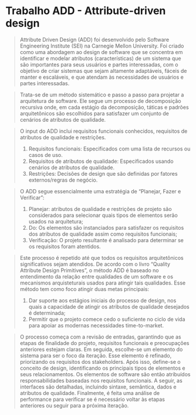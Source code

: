 # Trabalho ADD - Attribute-driven design

> Attribute Driven Design (ADD) foi desenvolvido pelo Software Engineering Institute (SEI) na Carnegie Mellon University.
> Foi criado como uma abordagem ao design de software que se concentra em identificar e modelar atributos (características) de um sistema que são importantes para seus usuários e partes interessadas,
> com o objetivo de criar sistemas que sejam altamente adaptáveis, fáceis de manter e escaláveis, e que atendam às necessidades de usuários e partes interessadas.

> Trata-se de um método sistemático e passo a passo para projetar a arquitetura de software. Ele segue um processo de decomposição recursiva onde, em cada estágio da decomposição,
> táticas e padrões arquitetônicos são escolhidos para satisfazer um conjunto de cenários de atributos de qualidade.

> O input do ADD inclui requisitos funcionais conhecidos, requisitos de atributos de qualidade e restrições.
>   1. Requisitos funcionais: Especificados com uma lista de recursos ou casos de uso.
>   2. Requisitos de atributos de qualidade: Especificados usando cenários de atributos de qualidade.
>   3. Restrições: Decisões de design que são definidas por fatores externos/regras de negócio.

> O ADD segue essencialmente uma estratégia de “Planejar, Fazer e Verificar”:
>   1. Planejar: atributos de qualidade e restrições de projeto são considerados para selecionar quais tipos de elementos serão usados ​​na arquitetura;
>   2. Do: Os elementos são instanciados para satisfazer os requisitos dos atributos de qualidade assim como requisitos funcionais;
>   3. Verificação: O projeto resultante é analisado para determinar se os requisitos foram atentidos.

> Este processo é repetido até que todos os requisitos arquitetônicos significativos sejam atendidos.
> De acordo com o livro “Quality Attribute Design Primitives”, o método ADD é baseado no entendimento da relação entre qualidades de um software e os mecanismos arquisteturais usados para atingir tais
> qualidades. Esse método tem como foco atingir duas metas principais:
>   1. Dar suporte aos estágios iniciais do processo de design, nos quais a capacidade de atingir os atributos de qualidade desejados é determinada;
>   2. Permitir que o projeto comece cedo o suficiente no ciclo de vida para apoiar as modernas necessidades time-to-market.

> O processo começa com a revisão de entradas, garantindo que as etapas de finalidade do projeto, requisitos funcionais e preocupações anteriores estejam claras. Em seguida, escolhe-se um elemento do sistema
> para ser o foco da iteração. Esse elemento é refinado, priorizando os requisitos dos stakeholders. Após isso, define-se o conceito de design, identificando os principais tipos de elementos e seus
> relacionamentos. Os elementos de software são então atribuídos responsabilidades baseadas nos requisitos funcionais. A seguir, as interfaces são detalhadas, incluindo sintaxe, semântica, dados e atributos
> de qualidade. Finalmente, é feita uma análise de performance para verificar se é necessário voltar às etapas anteriores ou seguir para a próxima iteração.
